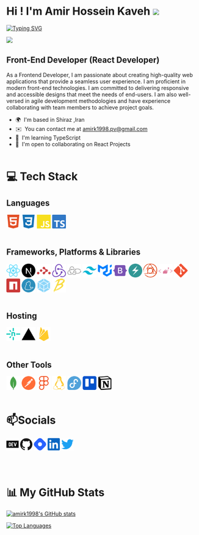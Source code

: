 # Hi ! I'm Amir Hossein Kaveh ![](https://user-images.githubusercontent.com/18350557/176309783-0785949b-9127-417c-8b55-ab5a4333674e.gif)

[![Typing SVG](<https://readme-typing-svg.demolab.com?font=Fira+Code&pause=1000&color=3B82F6&width=435&lines=I'm+Amir+Hossein;I'm+Front-End+Developer+(React+Developer)>)](https://git.io/typing-svg)

[![](https://visitcount.itsvg.in/api?id=amirk1998&icon=0&color=1)](https://visitcount.itsvg.in)

## Front-End Developer (React Developer)

As a Frontend Developer, I am passionate about creating high-quality web applications that provide a seamless user experience. I am proficient in modern front-end technologies. I am committed to delivering responsive and accessible designs that meet the needs of end-users. I am also well-versed in agile development methodologies and have experience collaborating with team members to achieve project goals.

- 🌍  I'm based in Shiraz ,Iran
- ✉️  You can contact me at [amirk1998.pv@gmail.com](mailto:amirk1998.pv@gmail.com)
- 🧠  I'm learning TypeScript
- 🤝  I'm open to collaborating on React Projects
  <br>
  <br>

# 💻 Tech Stack

## Languages

<a href="https://developer.mozilla.org/en-US/docs/Glossary/HTML5" target="_blank" rel="noreferrer"><img src="./assets/icons/html5-color.svg" width="36" height="36" alt="HTML5" /></a>
<a href="https://developer.mozilla.org/en-US/docs/Web/CSS" target="_blank" rel="noreferrer"><img src="./assets/icons/css3-color.svg" width="36" height="36" alt="HTML5" /></a>
<a href="https://developer.mozilla.org/en-US/docs/Web/JavaScript" target="_blank" rel="noreferrer"><img src="./assets/icons/javascript-color.svg" width="36" height="36" alt="HTML5" /></a>
<a href="https://www.typescriptlang.org/" target="_blank" rel="noreferrer"><img src="./assets/icons/typescript-color.svg" width="36" height="36" alt="HTML5" /></a>
<br>
<br>

## Frameworks, Platforms & Libraries

<a href="https://react.dev/" target="_blank" rel="noreferrer"><img src="./assets/icons/react-color.svg" width="36" height="36" alt="HTML5" /></a>
<a href="https://nextjs.org/" target="_blank" rel="noreferrer"><img src="./assets/icons/nextdotjs-color.svg" width="36" height="36" alt="HTML5" /></a>
<a href="https://reactrouter.com/en/main" target="_blank" rel="noreferrer"><img src="./assets/icons/reactrouter-color.svg" width="36" height="36" alt="HTML5" /></a>
<a href="https://redux.js.org/" target="_blank" rel="noreferrer"><img src="./assets/icons/redux-color.svg" width="36" height="36" alt="HTML5" /></a>
<a href="https://redux-saga.js.org/" target="_blank" rel="noreferrer"><img src="./assets/icons/reduxsaga-color.svg" width="36" height="36" alt="HTML5" /></a>
<a href="https://tailwindcss.com/" target="_blank" rel="noreferrer"><img src="./assets/icons/tailwindcss-color.svg" width="36" height="36" alt="HTML5" /></a>
<a href="https://mui.com/" target="_blank" rel="noreferrer"><img src="./assets/icons/mui-color.svg" width="36" height="36" alt="HTML5" /></a>
<a href="https://getbootstrap.com/" target="_blank" rel="noreferrer"><img src="./assets/icons/bootstrap-color.svg" width="36" height="36" alt="HTML5" /></a>
<a href="https://chakra-ui.com/" target="_blank" rel="noreferrer"><img src="./assets/icons/chakraui-color.svg" width="36" height="36" alt="HTML5" /></a>
<a href="https://postcss.org/" target="_blank" rel="noreferrer"><img src="./assets/icons/postcss-color.svg" width="36" height="36" alt="HTML5" /></a>
<a href="https://styled-components.com/" target="_blank" rel="noreferrer"><img src="./assets/icons/styledcomponents-color.svg" width="36" height="36" alt="HTML5" /></a>
<a href="https://git-scm.com/" target="_blank" rel="noreferrer"><img src="./assets/icons/git-color.svg" width="36" height="36" alt="HTML5" /></a>
<a href="https://www.npmjs.com/" target="_blank" rel="noreferrer"><img src="./assets/icons/npm-color.svg" width="36" height="36" alt="HTML5" /></a>
<a href="https://yarnpkg.com/" target="_blank" rel="noreferrer"><img src="./assets/icons/yarn-color.svg" width="36" height="36" alt="HTML5" /></a>
<a href="https://webpack.js.org/" target="_blank" rel="noreferrer"><img src="./assets/icons/webpack-color.svg" width="36" height="36" alt="HTML5" /></a>
<a href="https://babeljs.io/" target="_blank" rel="noreferrer"><img src="./assets/icons/babel-color.svg" width="36" height="36" alt="HTML5" /></a>
<br>
<br>

## Hosting

<a href="https://vercel.com/" target="_blank" rel="noreferrer"><img src="./assets/icons/netlify-color.svg" width="36" height="36" alt="HTML5" /></a>
<a href="https://www.netlify.com/" target="_blank" rel="noreferrer"><img src="./assets/icons/vercel-color.svg" width="36" height="36" alt="HTML5" /></a>
<a href="https://firebase.google.com/" target="_blank" rel="noreferrer"><img src="./assets/icons/firebase-color.svg" width="36" height="36" alt="HTML5" /></a>
<br>
<br>

## Other Tools

<a href="https://www.mongodb.com" target="_blank" rel="noreferrer"><img src="./assets/icons/mongodb-color.svg" width="36" height="36" alt="HTML5" /></a>
<a href="https://www.postman.com" target="_blank" rel="noreferrer"><img src="./assets/icons/postman-color.svg" width="36" height="36" alt="HTML5" /></a>
<a href="https://www.figma.com" target="_blank" rel="noreferrer"><img src="./assets/icons/figma-color.svg" width="36" height="36" alt="HTML5" /></a>
<a href="https://www.linux.org" target="_blank" rel="noreferrer"><img src="./assets/icons/linux-color.svg" width="36" height="36" alt="HTML5" /></a>
<a href="https://fedoraproject.org" target="_blank" rel="noreferrer"><img src="./assets/icons/fedora-color.svg" width="36" height="36" alt="HTML5" /></a>
<a href="https://trello.com" target="_blank" rel="noreferrer"><img src="./assets/icons/trello-color.svg" width="36" height="36" alt="HTML5" /></a>
<a href="https://notion.so" target="_blank" rel="noreferrer"><img src="./assets/icons/notion-color.svg" width="36" height="36" alt="HTML5" /></a>
<br>
<br>

# 📫Socials

<p align="left">               
  <a href="https://www.dev.to/amirk1998" target="_blank" rel="noreferrer"><img src="./assets/icons/devdotto-color.svg" width="32" height="32" /></a>      
  <a href="https://www.github.com/amirk1998" target="_blank" rel="noreferrer"><img src="./assets/icons/github-color.svg" width="32" height="32" /></a>              
  <a href="https://amirk1998dev.hashnode.dev" target="_blank" rel="noreferrer"><img src="./assets/icons/hashnode-color.svg" width="32" height="32" /></a>         
 <a href="https://www.linkedin.com/in/amirk1998" target="_blank" rel="noreferrer"><img src="./assets/icons/linkedin-color.svg" width="32" height="32" /></a>                  
<a href="https://www.twitter.com/amirk1998" target="_blank" rel="noreferrer"><img src="./assets/icons/twitter-color.svg" width="32" height="32" /></a></p>
<br>
<br>

# 📊 <b>My GitHub Stats</b>

<a
href="http://www.github.com/amirk1998"><img src="https://github-readme-stats.vercel.app/api?username=amirk1998&show_icons=true&hide=&count_private=true&title_color=0891b2&text_color=ffffff&icon_color=0891b2&bg_color=27272a&hide_border=true&show_icons=true" alt="amirk1998's GitHub stats" /></a>

<a href="https://github.com/amirk1998" align="left"><img src="https://github-readme-stats.vercel.app/api/top-langs/?username=amirk1998&langs_count=10&title_color=0891b2&text_color=ffffff&icon_color=0891b2&bg_color=27272a&hide_border=true&locale=en&custom_title=Top%20%Languages&layout=compact" alt="Top Languages" /></a>
